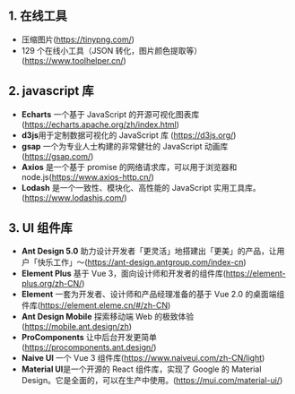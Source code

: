 ## 1. 在线工具

- 压缩图片(https://tinypng.com/)
- 129 个在线小工具（JSON 转化，图片颜色提取等）(https://www.toolhelper.cn/)

## 2. javascript 库

- **Echarts** 一个基于 JavaScript 的开源可视化图表库(https://echarts.apache.org/zh/index.html)
- **d3js**用于定制数据可视化的 JavaScript 库 (https://d3js.org/)
- **gsap** 一个为专业人士构建的非常健壮的 JavaScript 动画库(https://gsap.com/)
- **Axios** 是一个基于 promise 的网络请求库，可以用于浏览器和 node.js(https://www.axios-http.cn/)
- **Lodash** 是一个一致性、模块化、高性能的 JavaScript 实用工具库。(https://www.lodashjs.com/)

## 3. UI 组件库

- **Ant Design 5.0** 助力设计开发者「更灵活」地搭建出「更美」的产品，让用户「快乐工作」～(https://ant-design.antgroup.com/index-cn)
- **Element Plus** 基于 Vue 3，面向设计师和开发者的组件库(https://element-plus.org/zh-CN/)
- **Element** 一套为开发者、设计师和产品经理准备的基于 Vue 2.0 的桌面端组件库(https://element.eleme.cn/#/zh-CN)
- **Ant Design Mobile** 探索移动端 Web 的极致体验(https://mobile.ant.design/zh)
- **ProComponents** 让中后台开发更简单(https://procomponents.ant.design/)
- **Naive UI** 一个 Vue 3 组件库(https://www.naiveui.com/zh-CN/light)
- **Material UI**是一个开源的 React 组件库，实现了 Google 的 Material Design。它是全面的，可以在生产中使用。(https://mui.com/material-ui/)
